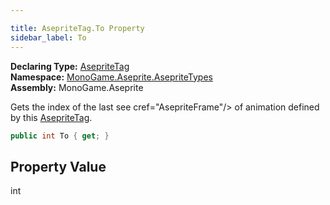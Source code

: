 ```yaml
---

title: AsepriteTag.To Property
sidebar_label: To
---
```

**Declaring Type:** [AsepriteTag](../)  
**Namespace:** [MonoGame.Aseprite.AsepriteTypes](../../)  
**Assembly:** MonoGame.Aseprite

Gets the index of the last see cref\="AsepriteFrame"\/\> of animation defined by this [AsepriteTag](../).

```csharp
public int To { get; }
```

## Property Value

int


